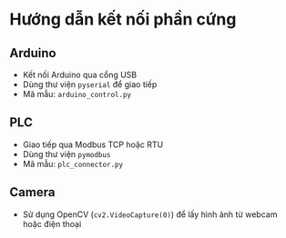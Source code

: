 # Hướng dẫn kết nối phần cứng

## Arduino
- Kết nối Arduino qua cổng USB
- Dùng thư viện `pyserial` để giao tiếp
- Mã mẫu: `arduino_control.py`

## PLC
- Giao tiếp qua Modbus TCP hoặc RTU
- Dùng thư viện `pymodbus`
- Mã mẫu: `plc_connector.py`

## Camera
- Sử dụng OpenCV (`cv2.VideoCapture(0)`) để lấy hình ảnh từ webcam hoặc điện thoại
